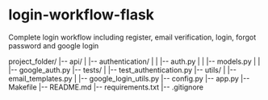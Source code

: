# login-workflow-flask
Complete login workflow including register, email verification, login, forgot password and google login

project_folder/
|-- api/
|   |-- authentication/
|   |   |-- auth.py
|   |   |-- models.py
|   |   |-- google_auth.py
|-- tests/
|   |-- test_authentication.py
|-- utils/
|   |-- email_templates.py
|   |-- google_login_utils.py
|-- config.py
|-- app.py
|-- Makefile
|-- README.md
|-- requirements.txt
|-- .gitignore

